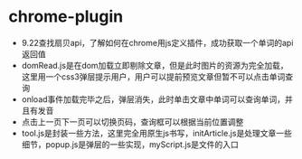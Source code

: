 # chrome-plugin

- 9.22查找扇贝api，了解如何在chrome用js定义插件，成功获取一个单词的api返回值
- domRead.js是在dom加载立即剔除文章，但是此时图片的资源为完全加载，这里用一个css3弹层提示用户，用户可以提前预览文章但暂不可以点击单词查询
- onload事件加载完毕之后，弹层消失，此时单击文章中单词可以查询单词，并且有发音
- 点击上一页下一页可以切换页码，查询框可以根据当前位置调整
- tool.js是封装一些方法，这里完全用原生js书写，initArticle.js是处理文章一些细节，popup.js是弹层的一些实现，myScript.js是文件的入口
